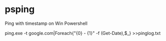 # psping
Ping with timestamp on Win Powershell 

ping.exe -t google.com|Foreach{"{0} - {1}" -f (Get-Date),$_} >>pinglog.txt
